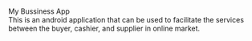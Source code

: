 <br>My Bussiness App<br>
This is an android application that can be used to facilitate the services between the buyer, cashier, and supplier in online market.

<br>